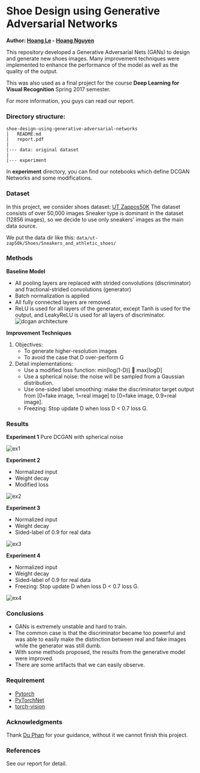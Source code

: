 # Shoe Design using Generative Adversarial Networks

**Author: [Hoang Le](https://github.com/hminle) - [Hoang Nguyen](https://github.com/hoangnguyen3892)**

This repository developed a Generative Adversarial Nets (GANs) to design and generate new shoes images. Many improvement techniques were implemented to enhance the performance of the model as well as the quality of the output.

This was also used as a final project for the course __Deep Learning for Visual Recognition__ Spring 2017 semester.

For more information, you guys can read our report.

### Directory structure:

```
shoe-design-using-generative-adversarial-networks
│   README.md
|   report.pdf
|
|--- data: original dataset
| 
|--- experiment
```

In **experiment** directory, you can find our notebooks which define DCGAN Networks and some modifications.

### Dataset

In this project, we consider shoes dataset: [UT Zappos50K](http://vision.cs.utexas.edu/projects/finegrained/utzap50k/)
The dataset consists of over 50,000 images
Sneaker type is dominant in the dataset (12856 images), so we decide to use only sneakers' images as the main data source.

We put the data dir like this: 
```data/ut-zap50k/Shoes/Sneakers_and_athletic_shoes/```

### Methods
**Baseline Model**
- All pooling layers are replaced with strided convolutions (discriminator) and fractional-strided convolutions (generator)
- Batch normalization is applied 
- All fully connected layers are removed.
- ReLU is used for all layers of the generator, except Tanh is used for the output, and LeakyReLU is used for all layers of discriminator.
![dcgan architecture](https://cdn-images-1.medium.com/max/1000/1*39Nnni_nhPDaLu9AnTLoWw.png "DCGAN Architecture")

**Improvement Techniques**
1. Objectives:
    - To generate higher-resolution images 
    - To avoid the case that D over-perform G
2. Detail implementations:
    - Use a modified loss function: 
	        min[log(1-D)]  max[logD] 
    - Use a spherical noise: the noise will be sampled from a Gaussian distribution.
    - Use one-sided label smoothing: make the discriminator target output from [0=fake image, 1=real image] to [0=fake image, 0.9=real image]. 
    - Freezing: Stop update D when loss D < 0.7 loss G.

### Results

**Experiment 1**
Pure DCGAN with spherical noise

![ex1](https://user-images.githubusercontent.com/16201681/28861890-ef380692-779d-11e7-8466-630ef63dfc3a.png)

**Experiment 2**
- Normalized input
- Weight decay
- Modified loss

![ex2](https://user-images.githubusercontent.com/16201681/28861892-ef39dde6-779d-11e7-97fc-04641def50c7.png)

**Experiment 3**
- Normalized input
- Weight decay
- Sided-label of 0.9 for real data

![ex3](https://user-images.githubusercontent.com/16201681/28861891-ef38fcaa-779d-11e7-800e-500074f9e12f.png)

**Experiment 4**
- Normalized input
- Weight decay
- Sided-label of 0.9 for real data
- Freezing: Stop update D when loss D < 0.7 loss G.

![ex4](https://user-images.githubusercontent.com/16201681/28861893-ef3a2cce-779d-11e7-9c01-033edc4aee19.png)

### Conclusions

- GANs is extremely unstable and hard to train.
- The common case is that the discriminator became too powerful and was able to easily make the distinction between real and fake images while the generator was still dumb.
- With some methods proposed, the results from the generative model were improved.
- There are some artifacts that we can easily observe.

### Requirement

- [Pytorch](pytorch.org)
- [PyTorchNet](https://github.com/pytorch/tnt)
- [torch-vision](https://github.com/pytorch/vision) 

### Acknowledgments

Thank [Du Phan](https://github.com/fehiepsi) for your guidance, without it we cannot finish this project.

### References
See our report for detail.

